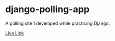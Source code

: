# django-polling-app
A polling site I developed while practicing Django.

[Live Link](https://django-polling-site.herokuapp.com)

